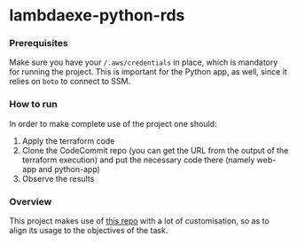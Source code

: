 # lambdaexe-python-rds

### Prerequisites
Make sure you have your `/.aws/credentials` in place, which is mandatory for running the project. This is important for the Python app, as well, since it relies on `boto` to connect to SSM.

### How to run 
In order to make complete use of the project one should:
1. Apply the terraform code
2. Clone the CodeCommit repo (you can get the URL from the output of the terraform execution) and put the necessary code there (namely web-app and python-app) 
3. Observe the results

### Overview

This project makes use of [this repo](https://github.com/slalompdx/terraform-aws-codecommit-cicd/tree/master) with a lot of customisation, so as to align its usage to the objectives of the task.



